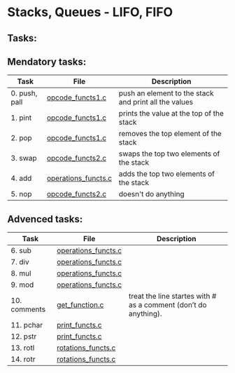 # Stacks, Queues - LIFO, FIFO
## Tasks:
## Mendatory tasks:
| Task                         | File                                        | Description                                           |
| ---------------------------- | ------------------------------------------- | ----------------------------------------------------- |
| 0. push, pall                | [opcode_functs1.c](./opcode_functs1.c)      | push an element to the stack and print all the values |
| 1. pint                      | [opcode_functs1.c](./opcode_functs1.c)      | prints the value at the top of the stack              |
| 2. pop                       | [opcode_functs1.c](./opcode_functs1.c)      | removes the top element of the stack                  |
| 3. swap                      | [opcode_functs2.c](./opcode_functs2.c)      | swaps the top two elements of the stack               |
| 4. add                       | [operations_functs.c](./operations_functs.c)| adds the top two elements of the stack                |
| 5. nop                       | [opcode_functs2.c](./opcode_functs2.c)      | doesn't do anything                                   |

## Advenced tasks:
| Task                         | File                                               | Description                                                 |
| ---------------------------- | -------------------------------------------------- | ----------------------------------------------------- |
| 6. sub                       | [operations_functs.c](./operations_functs.c)       |
| 7. div                       | [operations_functs.c](./operations_functs.c)       |
| 8. mul                       | [operations_functs.c](./operations_functs.c)       |
| 9. mod                       | [operations_functs.c](./operations_functs.c)       |
| 10. comments                 | [get_function.c](./get_function.c)                 | treat the line startes with # as a comment (don’t do anything).|
| 11. pchar                    | [print_functs.c](./print_functs.c)                 |
| 12. pstr                     | [print_functs.c](./print_functs.c)                 |
| 13. rotl                     | [rotations_functs.c](./rotations_functs.c)         |
| 14. rotr                     | [rotations_functs.c](./rotations_functs.c)         |
